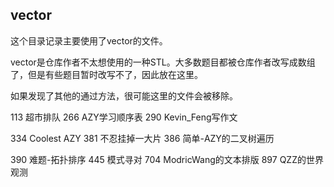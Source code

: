 ## vector

这个目录记录主要使用了vector的文件。

vector是仓库作者不太想使用的一种STL。大多数题目都被仓库作者改写成数组了，但是有些题目暂时改写不了，因此放在这里。

如果发现了其他的通过方法，很可能这里的文件会被移除。

113 超市排队 266 AZY学习顺序表 290 Kevin_Feng写作文

334 Coolest AZY 381 不忍挂掉一大片 386 简单-AZY的二叉树遍历

390 难题-拓扑排序 445 模式寻对 704 ModricWang的文本排版 897 QZZ的世界观测
